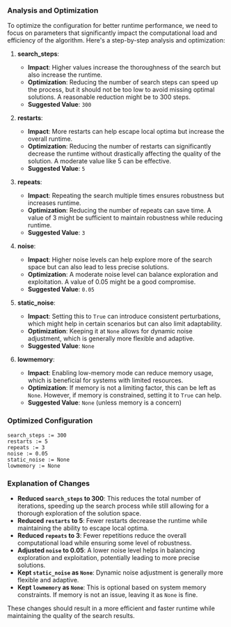 ### Analysis and Optimization

To optimize the configuration for better runtime performance, we need to focus on parameters that significantly impact the computational load and efficiency of the algorithm. Here's a step-by-step analysis and optimization:

1. **search_steps**:
   - **Impact**: Higher values increase the thoroughness of the search but also increase the runtime.
   - **Optimization**: Reducing the number of search steps can speed up the process, but it should not be too low to avoid missing optimal solutions. A reasonable reduction might be to 300 steps.
   - **Suggested Value**: `300`

2. **restarts**:
   - **Impact**: More restarts can help escape local optima but increase the overall runtime.
   - **Optimization**: Reducing the number of restarts can significantly decrease the runtime without drastically affecting the quality of the solution. A moderate value like 5 can be effective.
   - **Suggested Value**: `5`

3. **repeats**:
   - **Impact**: Repeating the search multiple times ensures robustness but increases runtime.
   - **Optimization**: Reducing the number of repeats can save time. A value of 3 might be sufficient to maintain robustness while reducing runtime.
   - **Suggested Value**: `3`

4. **noise**:
   - **Impact**: Higher noise levels can help explore more of the search space but can also lead to less precise solutions.
   - **Optimization**: A moderate noise level can balance exploration and exploitation. A value of 0.05 might be a good compromise.
   - **Suggested Value**: `0.05`

5. **static_noise**:
   - **Impact**: Setting this to `True` can introduce consistent perturbations, which might help in certain scenarios but can also limit adaptability.
   - **Optimization**: Keeping it at `None` allows for dynamic noise adjustment, which is generally more flexible and adaptive.
   - **Suggested Value**: `None`

6. **lowmemory**:
   - **Impact**: Enabling low-memory mode can reduce memory usage, which is beneficial for systems with limited resources.
   - **Optimization**: If memory is not a limiting factor, this can be left as `None`. However, if memory is constrained, setting it to `True` can help.
   - **Suggested Value**: `None` (unless memory is a concern)

### Optimized Configuration

```plaintext
search_steps := 300
restarts := 5
repeats := 3
noise := 0.05
static_noise := None
lowmemory := None
```

### Explanation of Changes

- **Reduced `search_steps` to 300**: This reduces the total number of iterations, speeding up the search process while still allowing for a thorough exploration of the solution space.
- **Reduced `restarts` to 5**: Fewer restarts decrease the runtime while maintaining the ability to escape local optima.
- **Reduced `repeats` to 3**: Fewer repetitions reduce the overall computational load while ensuring some level of robustness.
- **Adjusted `noise` to 0.05**: A lower noise level helps in balancing exploration and exploitation, potentially leading to more precise solutions.
- **Kept `static_noise` as `None`**: Dynamic noise adjustment is generally more flexible and adaptive.
- **Kept `lowmemory` as `None`**: This is optional based on system memory constraints. If memory is not an issue, leaving it as `None` is fine.

These changes should result in a more efficient and faster runtime while maintaining the quality of the search results.